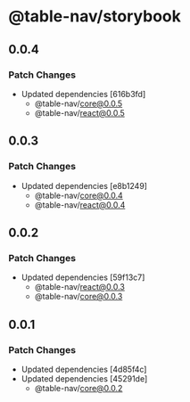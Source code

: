 # @table-nav/storybook

## 0.0.4

### Patch Changes

- Updated dependencies [616b3fd]
  - @table-nav/core@0.0.5
  - @table-nav/react@0.0.5

## 0.0.3

### Patch Changes

- Updated dependencies [e8b1249]
  - @table-nav/core@0.0.4
  - @table-nav/react@0.0.4

## 0.0.2

### Patch Changes

- Updated dependencies [59f13c7]
  - @table-nav/react@0.0.3
  - @table-nav/core@0.0.3

## 0.0.1

### Patch Changes

- Updated dependencies [4d85f4c]
- Updated dependencies [45291de]
  - @table-nav/core@0.0.2
